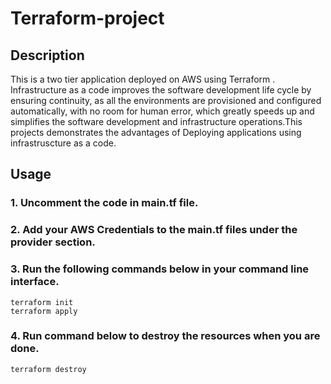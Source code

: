 # Terraform-project

## Description
This is a two tier application deployed on AWS using Terraform .
Infrastructure as a code improves the software development life cycle by ensuring continuity, as all the environments are provisioned and configured automatically, with no room for human error, which greatly speeds up and simplifies the software development and infrastructure operations.This projects demonstrates the advantages of Deploying applications using infrastruscture as a code.  


## Usage
### 1. Uncomment the code in main.tf file.
### 2. Add your AWS Credentials to the main.tf files under the provider section.
### 3. Run the following commands below in your command line interface.


```
terraform init
terraform apply
```

### 4. Run command below to destroy the resources when you are done.
```
terraform destroy

```
